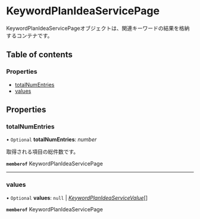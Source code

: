 # KeywordPlanIdeaServicePage


<div lang=\"ja\">KeywordPlanIdeaServicePageオブジェクトは、関連キーワードの結果を格納するコンテナです。</div> 

## Table of contents

### Properties

- [totalNumEntries](keywordplanideaservicepage.md#totalnumentries)
- [values](keywordplanideaservicepage.md#values)

## Properties

### totalNumEntries

• `Optional` **totalNumEntries**: *number*

<div lang=\"ja\">取得される項目の総件数です。</div> 

**`memberof`** KeywordPlanIdeaServicePage

___

### values

• `Optional` **values**: ``null`` \| [*KeywordPlanIdeaServiceValue*](keywordplanideaservicevalue.md)[]

**`memberof`** KeywordPlanIdeaServicePage
